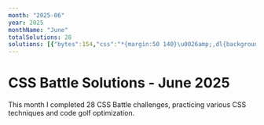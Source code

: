 ```yaml
---
month: "2025-06"
year: 2025
monthName: "June"
totalSolutions: 28
solutions: [{"bytes":154,"css":"*{margin:50 140}\u0026amp;,dl{background:#9076D8;margin:0;\u0026gt;*,p{padding:30;border:30px solid#fff;border-radius:1in;p{margin:-60}dl{box-shadow:-5ch -5vw 0 5vw#9076D8","date":"2025-06-01","difficulty":"medium","has_image":false,"screenshot":"","target":152},{"bytes":129,"css":"\u0026amp;{background:radial-gradient(1q,#23384B 32q,#D36354 0 53q,#D9D9D9 0 74q,#23384B);*{width:30;height:60;box-shadow:59vh 40vw#23384B","date":"2025-06-02","difficulty":"medium","has_image":false,"screenshot":"","target":153},{"bytes":240,"css":"\u0026amp;{background:#D95362;\u0026gt;*{border:70px solid#C0D6E7;border-bottom-color:#2D3464;margin:0 129.5 160;p{position:fixed;rotate:45deg;padding:50;background:#2D3464;margin:40-50;color:C0D6E7;box-shadow:25vw 0,0 25vw,25vw 25vw,-38vh -14px,-14px -38vh","date":"2025-06-03","difficulty":"easy","has_image":false,"screenshot":"","target":154},{"bytes":125,"css":"*{background:radial-gradient(1q at var(--p,50vw 0),#5A9F48 25vw,#282828 0 130px,#5A9F48 0);*{margin:50 150 0;--p:50px 5pc\n```","date":"2025-06-04","difficulty":"medium","has_image":false,"screenshot":"","target":155},{"bytes":236,"css":"[a],*{background:#394257}body{display:flex;margin:14 0}p{background:radial-gradient(1q at 50vw 50vw,#0000 130px,#EED9D9 0 170px,#0000 0);border:solid#EED9D9;width:110;border-width:0 40 40 0}[a]{width:100;border-width:40 0}[b]{scale:-1 1","date":"2025-06-05","difficulty":"easy","has_image":false,"screenshot":"","target":156},{"bytes":240,"css":"*{background:var(--b,#2D3464)}body{margin:45 95;padding:100;--b:radial-gradient(#C0D6E7 25px,#0000 0);background-size:70px 70px}p{color:D95362;padding:25;margin:-20;box-shadow:0 70px,70px 0,30vw 0,40vw 0,45vw 0;+p{scale:-1;margin:-50-20\n```","date":"2025-06-06","difficulty":"easy","has_image":false,"screenshot":"","target":157},{"bytes":240,"css":"*{border:var(--b,0)solid;body{background:#5AA4B7;margin:70 120;--b:5vw;-webkit-box-reflect:left -40vw}[a]{box-shadow:-15vw -70px,15vw 70px}p{position:fixed;border-radius:1in;--b:10px;margin:50 20;width:60;+p{rotate:90deg;+p{rotate:45deg\n```","date":"2025-06-07","difficulty":"easy","has_image":false,"screenshot":"","target":158},{"bytes":158,"css":"p{padding:20;margin:60-110;scale:1 .5}*{background:radial-gradient(1q,#F2EAA8 4vw,var(--c,#EE7667)0 106q,#F2EAA8);*{--c:;margin:30 170;border:5vw solid#F2EAA8","date":"2025-06-08","difficulty":"medium","has_image":false,"screenshot":"","target":159},{"bytes":165,"css":"*{background:#4F55A2;*{border-radius:33q;background:#DCC6A8;margin:150 105 55}p,a{a{margin:-50 165}position:fixed;padding:40 15;margin:-75-25;border:11q solid#4F55A2","date":"2025-06-09","difficulty":"medium","has_image":true,"screenshot":"target-1-comparison.png","target":160},{"bytes":118,"css":"*{p{margin:-140 0}background:#EEB850;border:solid#243D83;border-width:20 20 0;margin:110 50;*{margin:40 20 0;height:60","date":"2025-06-10","difficulty":"medium","has_image":true,"screenshot":"target-1-comparison.png","target":161},{"bytes":229,"css":"*{background:#EED9D9;+*{margin:80 50;+*{margin:-140 110}dl,p{background:#66284A}dl{width:80;height:140;border-radius:10px}img{border-radius:50%;padding:25;margin:15}p{width:60;height:10;margin:15 10;border-block:10px solid#EED9D9","date":"2025-06-11","difficulty":"easy","has_image":true,"screenshot":"target-1-comparison.png","target":162},{"bytes":129,"css":"*{background:radial-gradient(1q at 50%0,#5AA4B7 84.5q,var(--b,#2D3464)5em);p{--b:#0000;height:80;margin:80;+p{margin:-80;scale:-1","date":"2025-06-12","difficulty":"medium","has_image":true,"screenshot":"target-1-comparison.png","target":163},{"bytes":192,"css":"*{background:var(--b,#EBF6F0);p{+p{scale:-1;margin:0-3}img{--b:#D95362;padding:65;margin:12-3}width:387;height:142;margin:0;--b:radial-gradient(1q at 257px 100%,#0000 5em,#D95362 0 130px,#0000","date":"2025-06-13","difficulty":"medium","has_image":true,"screenshot":"target-1-comparison.png","target":164},{"bytes":248,"css":"*{background:#6592CF;border:solid#F7CB71;border-width:0 0 20 20;margin:var(--m,60 90);+*,p,p+p+p{scale:-1}*+*{--m:0 0 0 20}p{position:fixed;--m:20 0 0 20;width:120;height:100}p+p{scale:1;--m:40 0 0 20;width:80;height:60;+p{--m:60;width:40;height:20","date":"2025-06-14","difficulty":"easy","has_image":true,"screenshot":"target-1-comparison.png","target":165},{"bytes":170,"css":"*{--a:#334F9F;--b:#97AE41;margin:0;background:linear-gradient(var(--a)90px,var(--b)0 130px,var(--a)0 170px,var(--b)0 70vh,var(--a)0);*{margin:0 40;--a:#97AE41;--b:#334F9F","date":"2025-06-15","difficulty":"medium","has_image":true,"screenshot":"target-1-comparison.png","target":166},{"bytes":220,"css":"*{background:#D95362;+*{display:flex;flex-flow:wrap;margin:28 36}[b]{background:#D9D9D9}p{padding:37;margin:0}+p+p{padding:0;border:solid#0000;border-top-color:#D9D9D9;border-width:80 164}img{padding:45;border-radius:50%","date":"2025-06-16","difficulty":"easy","has_image":true,"screenshot":"target-1-comparison.png","target":167},{"bytes":190,"css":"\u0026amp;{background:#F4DCBF;margin:110 100;border:solid#556D7F;border-width:10 80;img{color:3C342A;border:10px dashed#556D7F;margin:12 2;scale:2 1;box-shadow:-30px -5vw,-30px 5vw,30px -5vw,30px 5vw","date":"2025-06-17","difficulty":"medium","has_image":true,"screenshot":"target-1-comparison.png","target":168},{"bytes":108,"css":"\u0026amp;{background:#FADE8B}*{border:solid#D24444;border-width:40 var(--t,40 40)0;margin:40 145;*{margin:50 0;--t:0","date":"2025-06-18","difficulty":"medium","has_image":true,"screenshot":"target-1-comparison.png","target":169},{"bytes":248,"css":"*{border:var(--b,solid)var(--d,#5AA4B7);border-width:var(--c,20);*{--b:dotted;--c:0 100;padding:30;margin:80 50;p{--b:solid;--c:10;--d:#FFF;margin:0-100;padding:10 90;border-radius:1in;background:linear-gradient(90deg,#FFF 5vw,#5AA4B7 0)50px 0/60px","date":"2025-06-19","difficulty":"easy","has_image":true,"screenshot":"target-1-comparison.png","target":170},{"bytes":164,"css":"*{background:#fff;border:solid var(--t,#EEB850);border-width:var(--w,20 60 60 20);--t:#EEB850;margin:0;+*,img{--t:#6592CF;--w:0 0 0 60;img{margin:100 0 0;--w:30 130","date":"2025-06-20","difficulty":"medium","has_image":true,"screenshot":"target-1-comparison.png","target":171},{"bytes":222,"css":"\u0026amp;{background:#6592CF}p{border:80px solid#0000;border-top-color:var(--t,#F7CB71);width:0;margin:var(--m,150 92);+p{--m:-350 132;+p{scale:-1;--m:70 92;+p{--m:-190 132;+p{--t:#fff;scale:.25;--m:90 52;+p{scale:-.25;--m:-290 52","date":"2025-06-21","difficulty":"easy","has_image":true,"screenshot":"target-1-comparison.png","target":172},{"bytes":182,"css":"*{background:#48BF7D;*{border:50px solid#394257;margin:100 108;clip-path:polygon(23vw 0,39vh 25px,39vh 0,167px 50%,39vh 100%,39vh 25px,32vh 46px,32vh 3lh,39vh 75px,23vw 100%,42px 50%","date":"2025-06-22","difficulty":"medium","has_image":true,"screenshot":"target-1-comparison.png","target":173},{"bytes":143,"css":"*{background:radial-gradient(1q,#D24444 32q,#FADE8B)no-repeat,#5A9F48;border-radius:10vh;border:10vh solid#FADE8B;margin:70 140;*{margin:-10-50","date":"2025-06-23","difficulty":"medium","has_image":true,"screenshot":"target-1-comparison.png","target":174},{"bytes":160,"css":"\u0026amp;,p{background:#F7BED9;border:solid#EC007B;border-width:var(--t,50 );margin:90-50}p{--t:50 50 0;padding:25;margin:-108 142;+p{translate:-50px 8em;--t:0 50 50 50","date":"2025-06-24","difficulty":"medium","has_image":true,"screenshot":"target-1-comparison.png","target":175},{"bytes":146,"css":"*{background:var(--b,#B6EBE7);*{margin:var(--m,70)120;+*{--b:#5E2BB7;border-radius:0 0 0 5em;box-shadow:inset -20vw 20vw#9382E4;p{padding:20;--m:0","date":"2025-06-25","difficulty":"medium","has_image":true,"screenshot":"target-1-comparison.png","target":176},{"bytes":245,"css":"\u0026amp;,p{border:dotted#D9D9D9}\u0026amp;{background:#243D83;margin:126 162;height:1;border-width:0 20;p{border-width:104;margin:-50 -152;padding:58;a{position:fixed;padding:37.5 34;margin:-105-126;background:#D9D9D9;border-radius:0 0 1in 1in;+a{margin:-105 58","date":"2025-06-26","difficulty":"easy","has_image":true,"screenshot":"target-1-comparison.png","target":177},{"bytes":127,"css":"*{background:#394257}p{border:solid#D24444;border-width:40 0 0 40;padding:40;margin:20 192-60 72}[a]{scale:-1 1;margin-left:192","date":"2025-06-27","difficulty":"medium","has_image":true,"screenshot":"target-1-comparison.png","target":178},{"bytes":260,"css":"*{background:#fff;border:solid;border-width:var(--w,80);border-color:var(--c,0#5A8D9A 0#9CBBC2);margin:var(--m,-80 120);*{position:fixed;--m:80-170;--w:45;padding:25 125;--c:#9CBBC2;p{--m:-70-90-70 0;padding:25 40;--w:45 0;--c:#5A8D9A;+p{--m:-70-80;--c:#749FAA","date":"2025-06-28","difficulty":"easy","has_image":true,"screenshot":"target-1-comparison.png","target":179}]
---
```


# CSS Battle Solutions - June 2025

This month I completed 28 CSS Battle challenges, practicing various CSS techniques and code golf optimization.

